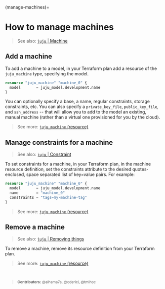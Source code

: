 (manage-machines)=
# How to manage machines

<!--FIGURE OUT A GOOD PLACE FOR THIS:
An interactive pseudo-terminal (pty) is enabled by default. For the OpenSSH client, this corresponds to the `-t` option ("force pseudo-terminal allocation").

Remote commands can be run as expected. For example: `juju ssh 1 lsb_release -c`. For complex commands the recommended method is by way of the `run` command.
-->

> See also: [`juju` | Machine](https://juju.is/docs/juju/machine)


## Add a machine

To add a machine to a model, in your Terraform plan add a resource of the `juju_machine` type, specifying the model. 

```terraform
resource "juju_machine" "machine_0" {
  model       = juju_model.development.name
}
```

You can optionally specify a base, a name, regular constraints, storage constraints, etc. You can also specify a `private_key_file`, `public_key_file`, and `ssh_address` -- that will allow you to add to the model an existing, manual machine (rather than a virtual one provisioned for you by the cloud).


> See more: [`juju_machine` (resource)](https://registry.terraform.io/providers/juju/juju/latest/docs/resources/machine)

## Manage constraints for a machine
> See also: [`juju` | Constraint](https://juju.is/docs/juju/constraint)

To set constraints for a machine, in your Terraform plan, in the machine resource definition, set the constraints attribute to the desired quotes-enclosed, space separated list of key=value pairs. For example:

```terraform
resource "juju_machine" "machine_0" {
  model       = juju_model.development.name
  name        = "machine_0"
  constraints = "tags=my-machine-tag"
}
```

> See more: [`juju_machine` (resource)](https://registry.terraform.io/providers/juju/juju/latest/docs/resources/machine)



## Remove a machine
> See also: [`juju` | Removing things](https://juju.is/docs/juju/removing-things)

To remove a machine, remove its resource definition from your Terraform plan.

> See more: [`juju_machine` (resource)](https://registry.terraform.io/providers/juju/juju/latest/docs/resources/machine)


<br>

> <small>**Contributors:** @alhama7a, @cderici, @tmihoc </small>
